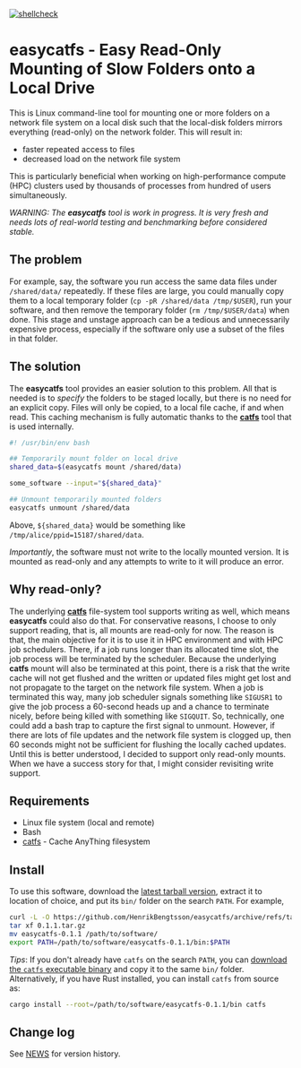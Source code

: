 [![shellcheck](https://github.com/HenrikBengtsson/easycatfs/actions/workflows/shellcheck.yml/badge.svg)](https://github.com/HenrikBengtsson/easycatfs/actions/workflows/shellcheck.yml)

# easycatfs - Easy Read-Only Mounting of Slow Folders onto a Local Drive

This is Linux command-line tool for mounting one or more folders on a
network file system on a local disk such that the local-disk folders
mirrors everything (read-only) on the network folder.  This will
result in:

 * faster repeated access to files
 * decreased load on the network file system

This is particularly beneficial when working on high-performance
compute (HPC) clusters used by thousands of processes from hundred of
users simultaneously.

_WARNING: The **easycatfs** tool is work in progress. It is very
fresh and needs lots of real-world testing and benchmarking before
considered stable._


## The problem

For example, say, the software you run access the same data files
under `/shared/data/` repeatedly.  If these files are large, you could
manually copy them to a local temporary folder (`cp -pR /shared/data
/tmp/$USER`), run your software, and then remove the temporary folder
(`rm /tmp/$USER/data`) when done.  This stage and unstage approach can
be a tedious and unnecessarily expensive process, especially if the
software only use a subset of the files in that folder.


## The solution

The **easycatfs** tool provides an easier solution to this problem.
All that is needed is to _specify_ the folders to be staged locally,
but there is no need for an explicit copy.  Files will only be copied,
to a local file cache, if and when read.  This caching mechanism is
fully automatic thanks to the **[catfs]** tool that is used
internally.

```sh
#! /usr/bin/env bash

## Temporarily mount folder on local drive
shared_data=$(easycatfs mount /shared/data)

some_software --input="${shared_data}"

## Unmount temporarily mounted folders
easycatfs unmount /shared/data
```

Above, `${shared_data}` would be something like
`/tmp/alice/ppid=15187/shared/data`.

_Importantly_, the software must not write to the locally mounted
version.  It is mounted as read-only and any attempts to write to it
will produce an error.


## Why read-only?

The underlying **[catfs]** file-system tool supports writing as well,
which means **easycatfs** could also do that.  For conservative
reasons, I choose to only support reading, that is, all mounts are
read-only for now.  The reason is that, the main objective for it is
to use it in HPC environment and with HPC job schedulers.  There, if a
job runs longer than its allocated time slot, the job process will be
terminated by the scheduler.  Because the underlying **catfs** mount
will also be terminated at this point, there is a risk that the write
cache will not get flushed and the written or updated files might get
lost and not propagate to the target on the network file system.  When
a job is terminated this way, many job scheduler signals something
like `SIGUSR1` to give the job process a 60-second heads up and a
chance to terminate nicely, before being killed with something like
`SIGQUIT`.  So, technically, one could add a bash trap to capture the
first signal to unmount.  However, if there are lots of file updates
and the network file system is clogged up, then 60 seconds might not
be sufficient for flushing the locally cached updates.  Until this is
better understood, I decided to support only read-only mounts.  When
we have a success story for that, I might consider revisiting write
support.


## Requirements

* Linux file system (local and remote)
* Bash
* [catfs] - Cache AnyThing filesystem


## Install

To use this software, download the [latest tarball
version](https://github.com/HenrikBengtsson/easycatfs/tags), extract
it to location of choice, and put its `bin/` folder on the search
`PATH`.  For example,

```sh
curl -L -O https://github.com/HenrikBengtsson/easycatfs/archive/refs/tags/0.1.1.tar.gz
tar xf 0.1.1.tar.gz
mv easycatfs-0.1.1 /path/to/software/
export PATH=/path/to/software/easycatfs-0.1.1/bin:$PATH
```

_Tips_: If you don't already have `catfs` on the search `PATH`, you can [download the `catfs` executable binary](https://github.com/kahing/catfs/releases) and copy it to the same `bin/` folder. Alternatively, if you have Rust installed, you can install `catfs` from source as:

```sh
cargo install --root=/path/to/software/easycatfs-0.1.1/bin catfs
```


## Change log

See [NEWS](NEWS.md) for version history.


[catfs]: https://github.com/kahing/catfs
